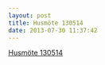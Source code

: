 ```yaml
---
layout: post
title: Husmöte 130514
date: 2013-07-30 11:37:42
---
```


<a href="/assets/2013/07/Husmöte-130514-protokoll.docx">Husmöte 130514</a>
